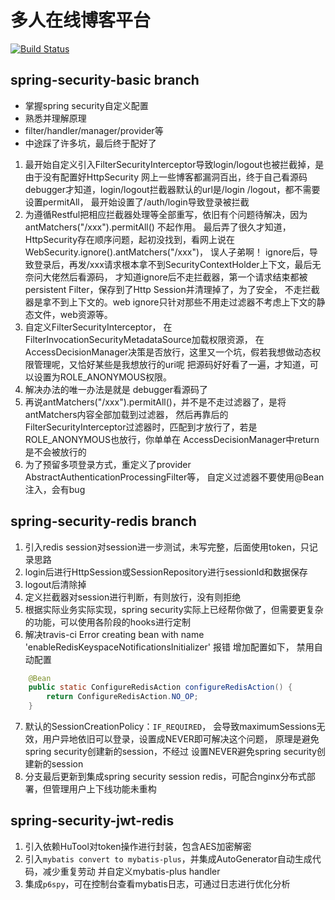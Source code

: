 # 多人在线博客平台

[![Build Status](https://travis-ci.com/zhengbigbig/Blogs.svg?branch=master)](https://travis-ci.com/zhengbigbig/Blogs)

## spring-security-basic branch
- 掌握spring security自定义配置
- 熟悉并理解原理
- filter/handler/manager/provider等
- 中途踩了许多坑，最后终于配好了
1. 最开始自定义引入FilterSecurityInterceptor导致login/logout也被拦截掉，是由于没有配置好HttpSecurity
网上一些博客都漏洞百出，终于自己看源码debugger才知道，login/logout拦截器默认的url是/login /logout，都不需要设置permitAll，
最开始设置了/auth/login导致登录被拦截
2. 为遵循Restful把相应拦截器处理等全部重写，依旧有个问题待解决，因为antMatchers("/xxx").permitAll() 不起作用。
最后弄了很久才知道，HttpSecurity存在顺序问题，起初没找到，看网上说在 WebSecurity.ignore().antMatchers("/xxx")，
误人子弟啊！
ignore后，导致登录后，再发/xxx请求根本拿不到SecurityContextHolder上下文，最后无奈问大佬然后看源码，
才知道ignore后不走拦截器，第一个请求结束都被persistent Filter，保存到了Http Session并清理掉了，为了安全，
不走拦截器是拿不到上下文的。web ignore只针对那些不用走过滤器不考虑上下文的静态文件，web资源等。
3. 自定义FilterSecurityInterceptor， 在FilterInvocationSecurityMetadataSource加载权限资源，
在AccessDecisionManager决策是否放行，这里又一个坑，假若我想做动态权限管理呢，又恰好某些是我想放行的uri呢
把源码好好看了一遍，才知道，可以设置为ROLE_ANONYMOUS权限。
4. 解决办法的唯一办法是就是  debugger看源码了
5. 再说antMatchers("/xxx").permitAll()，并不是不走过滤器了，是将antMatchers内容全部加载到过滤器，
然后再靠后的FilterSecurityInterceptor过滤器时，匹配到才放行了，若是ROLE_ANONYMOUS也放行，你单单在
AccessDecisionManager中return是不会被放行的
6. 为了预留多项登录方式，重定义了provider AbstractAuthenticationProcessingFilter等，
自定义过滤器不要使用@Bean注入，会有bug

## spring-security-redis branch
1. 引入redis session对session进一步测试，未写完整，后面使用token，只记录思路
2. login后进行HttpSession或SessionRepository进行sessionId和数据保存
3. logout后清除掉
4. 定义拦截器对session进行判断，有则放行，没有则拒绝
5. 根据实际业务实际实现，spring security实际上已经帮你做了，但需要更复杂的功能，可以使用各阶段的hooks进行定制
6. 解决travis-ci Error creating bean with name 'enableRedisKeyspaceNotificationsInitializer' 报错
增加配置如下， 禁用自动配置

```java
    @Bean
    public static ConfigureRedisAction configureRedisAction() {
        return ConfigureRedisAction.NO_OP;
    }
```
7. 默认的SessionCreationPolicy：```IF_REQUIRED```，
会导致maximumSessions无效，用户异地依旧可以登录，设置成NEVER即可解决这个问题，
原理是避免spring security创建新的session，不经过
设置NEVER避免spring security创建新的session 
8. 分支最后更新到集成spring security session redis，可配合nginx分布式部署，但管理用户上下线功能未重构

## spring-security-jwt-redis 
1. 引入依赖HuTool对token操作进行封装，包含AES加密解密
2. 引入```mybatis convert to mybatis-plus```，并集成AutoGenerator自动生成代码，减少重复劳动
并自定义mybatis-plus handler
3. 集成```p6spy```，可在控制台查看mybatis日志，可通过日志进行优化分析


